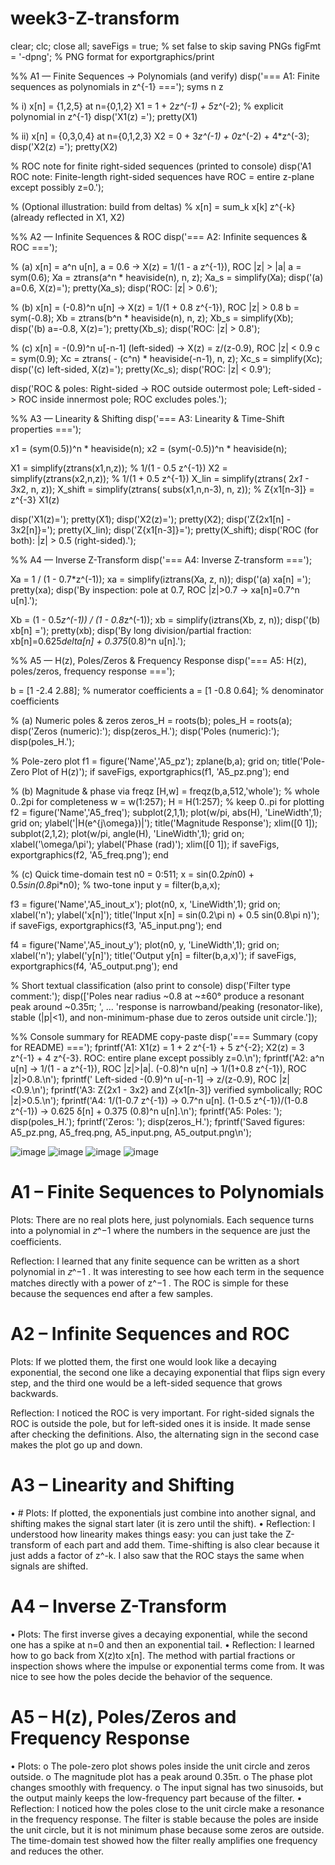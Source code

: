 # week3-Z-transform

clear; clc; close all;
saveFigs = true;         % set false to skip saving PNGs
figFmt   = '-dpng';      % PNG format for exportgraphics/print

%% A1 — Finite Sequences → Polynomials (and verify)
disp('=== A1: Finite sequences as polynomials in z^{-1} ===');
syms n z

% i) x[n] = {1,2,5} at n={0,1,2}
X1 = 1 + 2*z^(-1) + 5*z^(-2);   % explicit polynomial in z^{-1}
disp('X1(z) ='); pretty(X1)

% ii) x[n] = {0,3,0,4} at n={0,1,2,3}
X2 = 0 + 3*z^(-1) + 0*z^(-2) + 4*z^(-3);
disp('X2(z) ='); pretty(X2)

% ROC note for finite right-sided sequences (printed to console)
disp('A1 ROC note: Finite-length right-sided sequences have ROC = entire z-plane except possibly z=0.');

% (Optional illustration: build from deltas)
% x[n] = sum_k x[k] z^{-k}  (already reflected in X1, X2)

%% A2 — Infinite Sequences & ROC
disp('=== A2: Infinite sequences & ROC ===');

% (a) x[n] = a^n u[n], a = 0.6  -> X(z) = 1/(1 - a z^{-1}), ROC |z| > |a|
a = sym(0.6);
Xa = ztrans(a^n * heaviside(n), n, z);
Xa_s = simplify(Xa);
disp('(a) a=0.6, X(z)='); pretty(Xa_s);
disp('ROC: |z| > 0.6');

% (b) x[n] = (-0.8)^n u[n] -> X(z) = 1/(1 + 0.8 z^{-1}), ROC |z| > 0.8
b = sym(-0.8);
Xb = ztrans(b^n * heaviside(n), n, z);
Xb_s = simplify(Xb);
disp('(b) a=-0.8, X(z)='); pretty(Xb_s);
disp('ROC: |z| > 0.8');

% (c) x[n] = -(0.9)^n u[-n-1] (left-sided) -> X(z) = z/(z-0.9), ROC |z| < 0.9
c = sym(0.9);
Xc = ztrans( - (c^n) * heaviside(-n-1), n, z);
Xc_s = simplify(Xc);
disp('(c) left-sided, X(z)='); pretty(Xc_s);
disp('ROC: |z| < 0.9');

disp('ROC & poles: Right-sided -> ROC outside outermost pole; Left-sided -> ROC inside innermost pole; ROC excludes poles.');

%% A3 — Linearity & Shifting
disp('=== A3: Linearity & Time-Shift properties ===');

x1 = (sym(0.5))^n * heaviside(n);
x2 = (sym(-0.5))^n * heaviside(n);

X1 = simplify(ztrans(x1,n,z));    % 1/(1 - 0.5 z^{-1})
X2 = simplify(ztrans(x2,n,z));    % 1/(1 + 0.5 z^{-1})
X_lin = simplify(ztrans( 2*x1 - 3*x2, n, z));
X_shift = simplify(ztrans( subs(x1,n,n-3), n, z));  % Z{x1[n-3]} = z^{-3} X1(z)

disp('X1(z)='); pretty(X1);
disp('X2(z)='); pretty(X2);
disp('Z{2x1[n] - 3x2[n]}='); pretty(X_lin);
disp('Z{x1[n-3]}='); pretty(X_shift);
disp('ROC (for both): |z| > 0.5 (right-sided).');

%% A4 — Inverse Z-Transform
disp('=== A4: Inverse Z-transform ===');

Xa = 1 / (1 - 0.7*z^(-1));
xa = simplify(iztrans(Xa, z, n));
disp('(a) xa[n] ='); pretty(xa);
disp('By inspection: pole at 0.7, ROC |z|>0.7 -> xa[n]=0.7^n u[n].');

Xb = (1 - 0.5*z^(-1)) / (1 - 0.8*z^(-1));
xb = simplify(iztrans(Xb, z, n));
disp('(b) xb[n] ='); pretty(xb);
disp('By long division/partial fraction: xb[n]=0.625*delta[n] + 0.375*(0.8)^n u[n].');

%% A5 — H(z), Poles/Zeros & Frequency Response
disp('=== A5: H(z), poles/zeros, frequency response ===');

b = [1 -2.4  2.88];               % numerator coefficients
a = [1 -0.8  0.64];               % denominator coefficients

% (a) Numeric poles & zeros
zeros_H = roots(b);
poles_H = roots(a);
disp('Zeros (numeric):'); disp(zeros_H.');
disp('Poles (numeric):'); disp(poles_H.');

% Pole-zero plot
f1 = figure('Name','A5_pz'); zplane(b,a); grid on; title('Pole-Zero Plot of H(z)');
if saveFigs, exportgraphics(f1, 'A5_pz.png'); end

% (b) Magnitude & phase via freqz
[H,w] = freqz(b,a,512,'whole');             % whole 0..2pi for completeness
w = w(1:257); H = H(1:257);                 % keep 0..pi for plotting
f2 = figure('Name','A5_freq');
subplot(2,1,1); plot(w/pi, abs(H), 'LineWidth',1); grid on;
ylabel('|H(e^{j\omega})|'); title('Magnitude Response'); xlim([0 1]);
subplot(2,1,2); plot(w/pi, angle(H), 'LineWidth',1); grid on;
xlabel('\omega/\pi'); ylabel('Phase (rad)'); xlim([0 1]);
if saveFigs, exportgraphics(f2, 'A5_freq.png'); end

% (c) Quick time-domain test
n0 = 0:511;
x = sin(0.2*pi*n0) + 0.5*sin(0.8*pi*n0);    % two-tone input
y = filter(b,a,x);

f3 = figure('Name','A5_inout_x');
plot(n0, x, 'LineWidth',1); grid on; xlabel('n'); ylabel('x[n]');
title('Input x[n] = sin(0.2\pi n) + 0.5 sin(0.8\pi n)');
if saveFigs, exportgraphics(f3, 'A5_input.png'); end

f4 = figure('Name','A5_inout_y');
plot(n0, y, 'LineWidth',1); grid on; xlabel('n'); ylabel('y[n]');
title('Output y[n] = filter(b,a,x)');
if saveFigs, exportgraphics(f4, 'A5_output.png'); end

% Short textual classification (also print to console)
disp('Filter type comment:');
disp(['Poles near radius ~0.8 at ~±60° produce a resonant peak around ~0.35π; ', ...
      'response is narrowband/peaking (resonator-like), stable (|p|<1), and non-minimum-phase due to zeros outside unit circle.']);

%% Console summary for README copy-paste
disp('=== Summary (copy for README) ===');
fprintf('A1: X1(z) = 1 + 2 z^{-1} + 5 z^{-2};  X2(z) = 3 z^{-1} + 4 z^{-3}. ROC: entire plane except possibly z=0.\n');
fprintf('A2: a^n u[n] -> 1/(1 - a z^{-1}), ROC |z|>|a|.  (-0.8)^n u[n] -> 1/(1+0.8 z^{-1}), ROC |z|>0.8.\n');
fprintf('    Left-sided -(0.9)^n u[-n-1] -> z/(z-0.9), ROC |z|<0.9.\n');
fprintf('A3: Z{2x1 - 3x2} and Z{x1[n-3]} verified symbolically; ROC |z|>0.5.\n');
fprintf('A4: 1/(1-0.7 z^{-1}) -> 0.7^n u[n].  (1-0.5 z^{-1})/(1-0.8 z^{-1}) -> 0.625 δ[n] + 0.375 (0.8)^n u[n].\n');
fprintf('A5: Poles: '); disp(poles_H.'); fprintf('Zeros: '); disp(zeros_H.');
fprintf('Saved figures: A5_pz.png, A5_freq.png, A5_input.png, A5_output.png\n');

![image](https://github.com/Khan548-codes/week3-Z-transform/blob/main/images/s1.png)
![image](https://github.com/Khan548-codes/week3-Z-transform/blob/main/images/s2.png)
![image](https://github.com/Khan548-codes/week3-Z-transform/blob/main/images/s3.png)
![image](https://github.com/Khan548-codes/week3-Z-transform/blob/main/images/s4.png)

# A1 – Finite Sequences to Polynomials

Plots: There are no real plots here, just polynomials. Each sequence turns into a polynomial in 
𝑧^−1 where the numbers in the sequence are just the coefficients.

Reflection: I learned that any finite sequence can be written as a short polynomial in 
𝑧^−1
. It was interesting to see how each term in the sequence matches directly with a power of z^−1
. The ROC is simple for these because the sequences end after a few samples.



# A2 – Infinite Sequences and ROC

Plots: If we plotted them, the first one would look like a decaying exponential, the second one like a decaying exponential that flips sign every step, and the third one would be a left-sided sequence that grows backwards.

Reflection: I noticed the ROC is very important. For right-sided signals the ROC is outside the pole, but for left-sided ones it is inside. It made sense after checking the definitions. Also, the alternating sign in the second case makes the plot go up and down.




# A3 – Linearity and Shifting
•	# Plots: If plotted, the exponentials just combine into another signal, and shifting makes the signal start later (it is zero until the shift).
•	Reflection: I understood how linearity makes things easy: you can just take the Z-transform of each part and add them. Time-shifting is also clear because it just adds a factor of z^-k. I also saw that the ROC stays the same when signals are shifted.





# A4 – Inverse Z-Transform
•	Plots: The first inverse gives a decaying exponential, while the second one has a spike at n=0 and then an exponential tail.
•	Reflection: I learned how to go back from X(z)to x[n]. The method with partial fractions or inspection shows where the impulse or exponential terms come from. It was nice to see how the poles decide the behavior of the sequence.




# A5 – H(z), Poles/Zeros and Frequency Response
•	Plots:
o	The pole-zero plot shows poles inside the unit circle and zeros outside.
o	The magnitude plot has a peak around 0.35π.
o	The phase plot changes smoothly with frequency.
o	The input signal has two sinusoids, but the output mainly keeps the low-frequency part because of the filter.
•	Reflection: I noticed how the poles close to the unit circle make a resonance in the frequency response. The filter is stable because the poles are inside the unit circle, but it is not minimum phase because some zeros are outside. The time-domain test showed how the filter really amplifies one frequency and reduces the other.


